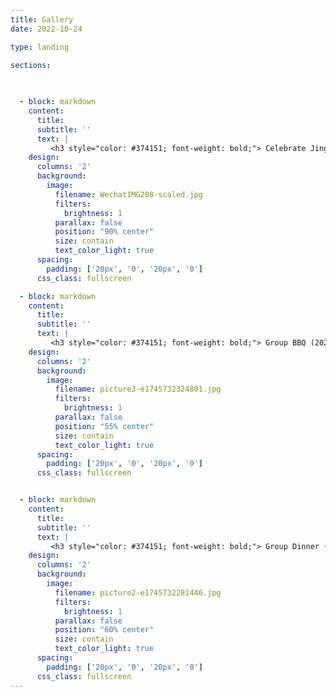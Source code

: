 ```yaml
---
title: Gallery
date: 2022-10-24

type: landing

sections: 
 
 

  - block: markdown
    content:
      title:  
      subtitle: ''
      text: |
         <h3 style="color: #374151; font-weight: bold;"> Celebrate Jingyi’s Graduation (2025) </h3> 
    design:
      columns: '2'
      background:
        image: 
          filename: WechatIMG208-scaled.jpg
          filters:
            brightness: 1
          parallax: false
          position: "90% center"
          size: contain
          text_color_light: true
      spacing:
        padding: ['20px', '0', '20px', '0']
      css_class: fullscreen

  - block: markdown
    content:
      title:
      subtitle: ''
      text: |
         <h3 style="color: #374151; font-weight: bold;"> Group BBQ (2023) </h3> 
    design:
      columns: '2'
      background:
        image: 
          filename: picture3-e1745732324801.jpg
          filters:
            brightness: 1
          parallax: false
          position: "55% center"
          size: contain
          text_color_light: true
      spacing:
        padding: ['20px', '0', '20px', '0']
      css_class: fullscreen


  - block: markdown
    content:
      title:  
      subtitle: ''
      text: |
         <h3 style="color: #374151; font-weight: bold;"> Group Dinner (2022) </h3> 
    design:
      columns: '2'
      background:
        image: 
          filename: picture2-e1745732281446.jpg
          filters:
            brightness: 1
          parallax: false
          position: "60% center"
          size: contain
          text_color_light: true
      spacing:
        padding: ['20px', '0', '20px', '0']
      css_class: fullscreen
---
```

